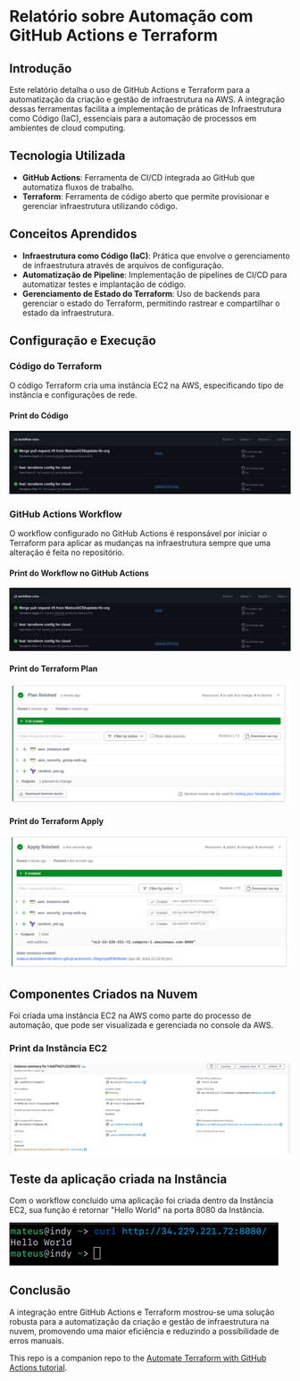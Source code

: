 # Relatório sobre Automação com GitHub Actions e Terraform

## Introdução
Este relatório detalha o uso de GitHub Actions e Terraform para a automatização da criação e gestão de infraestrutura na AWS. A integração dessas ferramentas facilita a implementação de práticas de Infraestrutura como Código (IaC), essenciais para a automação de processos em ambientes de cloud computing.

## Tecnologia Utilizada
- **GitHub Actions**: Ferramenta de CI/CD integrada ao GitHub que automatiza fluxos de trabalho.
- **Terraform**: Ferramenta de código aberto que permite provisionar e gerenciar infraestrutura utilizando código.

## Conceitos Aprendidos
- **Infraestrutura como Código (IaC)**: Prática que envolve o gerenciamento de infraestrutura através de arquivos de configuração.
- **Automatização de Pipeline**: Implementação de pipelines de CI/CD para automatizar testes e implantação de código.
- **Gerenciamento de Estado do Terraform**: Uso de backends para gerenciar o estado do Terraform, permitindo rastrear e compartilhar o estado da infraestrutura.

## Configuração e Execução

### Código do Terraform
O código Terraform cria uma instância EC2 na AWS, especificando tipo de instância e configurações de rede.

#### Print do Código
![Image](./images/image5.png)

### GitHub Actions Workflow
O workflow configurado no GitHub Actions é responsável por iniciar o Terraform para aplicar as mudanças na infraestrutura sempre que uma alteração é feita no repositório.

#### Print do Workflow no GitHub Actions
![Image](./images/image5.png)

#### Print do Terraform Plan
![Image](./images/image4.png)

#### Print do Terraform Apply
![Image](./images/image3.png)

## Componentes Criados na Nuvem
Foi criada uma instância EC2 na AWS como parte do processo de automação, que pode ser visualizada e gerenciada no console da AWS.

### Print da Instância EC2
![Image](./images/image1.png)

## Teste da aplicação criada na Instância
Com o workflow concluido uma aplicação foi criada dentro da Instância EC2, sua função é retornar "Hello World" na porta 8080 da Instância.

![Image](./images/image2.png)

## Conclusão
A integração entre GitHub Actions e Terraform mostrou-se uma solução robusta para a automatização da criação e gestão de infraestrutura na nuvem, promovendo uma maior eficiência e reduzindo a possibilidade de erros manuais.



This repo is a companion repo to the [Automate Terraform with GitHub Actions tutorial](https://developer.hashicorp.com/terraform/tutorials/automation/github-actions).
